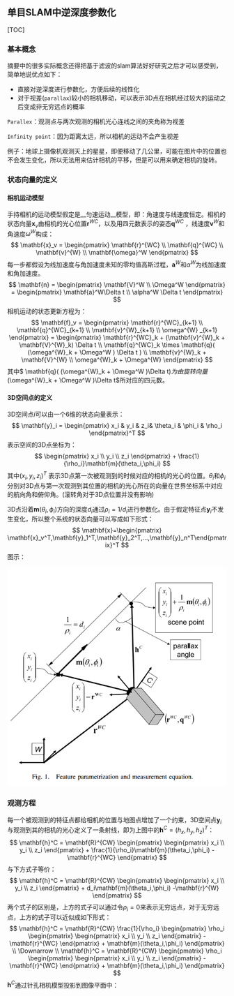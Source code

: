 ## 单目SLAM中逆深度参数化

[TOC]

### 基本概念

摘要中的很多实际概念还得把基于滤波的slam算法好好研究之后才可以感受到，简单地说优点如下：

+ 直接对逆深度进行参数化，方便后续的线性化
+ 对于视差(`parallax`)较小的相机移动，可以表示3D点在相机经过较大的运动之后变成非无穷远点的概率

`Parallex`：观测点与两次观测的相机光心连线之间的夹角称为视差

`Infinity point`：因为距离太远，所以相机的运动不会产生视差

例子：地球上摄像机观测天上的星星，即便移动了几公里，可能在图片中的位置也不会发生变化，所以无法用来估计相机的平移，但是可以用来确定相机的旋转。

### 状态向量的定义

#### 相机运动模型

手持相机的运动模型假定是__匀速运动__模型，即：角速度与线速度恒定。相机的状态向量$\mathbf{x}_v$由相机的光心位置$\mathbf{r}^{WC}$，以及用四元数表示的姿态$\mathbf{q}^{WC}$ ，线速度$\mathbf{v}^W$和角速度$\omega^{W}$构成：
$$
\mathbf{x}_v = 
\begin{pmatrix}
\mathbf{r}^{WC} \\
\mathbf{q}^{WC} \\
\mathbf{v}^{W} \\
\mathbf{\omega}^W 
\end{pmatrix}
$$
每一步都假设为线加速度与角加速度未知的零均值高斯过程，$\mathbf{a}^W$和$\alpha^W$为线加速度和角加速度。
$$
\mathbf{n} =
\begin{pmatrix}
\mathbf{V}^W \\
\Omega^W
\end{pmatrix}
= \begin{pmatrix}
\mathbf{a}^W\Delta t \\
\alpha^W \Delta t
\end{pmatrix}
$$
相机运动的状态更新方程为：
$$
\mathbf{f}_v = 
\begin{pmatrix}
\mathbf{r}^{WC}_{k+1} \\
\mathbf{q}^{WC}_{k+1} \\
\mathbf{v}^{W}_{k+1} \\
\omega^{W} _{k+1}
\end{pmatrix}
= \begin{pmatrix}
\mathbf{r}^{WC}_k + (\mathbf{v}^{W}_k + \mathbf{V}^{W}_k) \Delta t \\
\mathbf{q}^{WC}_k \times \mathbf{q}( (\omega^{W}_k + \Omega^W ) \Delta t )  \\
\mathbf{v}^{W}_k + \mathbf{V}^{W} \\
\omega^{W}_k + \Omega^{W}
\end{pmatrix}
$$
其中$ \mathbf{q}( (\omega^{W}_k + \Omega^W )\Delta t)$为由旋转向量$(\omega^{W}_k + \Omega^W )\Delta t$所对应的四元数。

####  3D空间点的定义

3D空间点$i$可以由一个6维的状态向量表示：
$$
\mathbf{y}_i = \begin{pmatrix}
x_i & y_i & z_i& \theta_i & \phi_i & \rho_i 
\end{pmatrix}^T 
$$
表示空间的3D点坐标为：
$$
\begin{pmatrix}
x_i \\
y_i \\
z_i 
\end{pmatrix} + \frac{1}{\rho_i}\mathbf{m}(\theta_i,\phi_i)
$$
其中$(x_i,y_i,z_i)^T$ 表示3D点第一次被观测到的时候对应的相机的光心的位置。$\theta_i$和$\phi_i$分别对3D点与第一次观测到其位置的相机的光心所在的向量在世界坐标系中对应的航向角和俯仰角。(滚转角对于3D点位置并没有影响)

3D点沿着$\mathbf{m}(\theta_i,\phi_i)$方向的深度$d_i$通过$\rho_i=1/d_i$进行参数化。由于假定特征点$\mathbf{y}_i$不发生变化，所以整个系统的状态向量可以写成如下形式：
$$
\mathbf{x}=\begin{pmatrix} \mathbf{x}_v^T,\mathbf{y}_1^T,\mathbf{y}_2^T,...,\mathbf{y}_n^T\end{pmatrix}^T
$$
图示：

![](./figures/inverse_depth_paper.png)



### 观测方程

每一个被观测到的特征点都给相机的位置与地图点增加了一个约束，3D空间点$\mathbf{y}_i$ 与观测到其的相机的光心定义了一条射线，即为上图中的$\mathbf{h}^C=(h_x, h_y, h_z)^T$：
$$
\mathbf{h}^C  = \mathbf{R}^{CW}
\begin{pmatrix}
\begin{pmatrix}
x_i \\
y_i \\
z_i 
\end{pmatrix} + \frac{1}{\rho_i}\mathbf{m}(\theta_i,\phi_i) -\mathbf{r}^{WC}
\end{pmatrix}
$$
与下方式子等价：
$$
\mathbf{h}^C  = \mathbf{R}^{CW}
\begin{pmatrix}
\begin{pmatrix}
x_i \\
y_i \\
z_i 
\end{pmatrix} + d_i\mathbf{m}(\theta_i,\phi_i) -\mathbf{r}^{W}
\end{pmatrix}
$$
两个式子的区别是，上方的式子可以通过令$\rho_i=0$来表示无穷远点，对于无穷远点，上方的式子可以近似成如下形式：
$$
\mathbf{h}^C  = \mathbf{R}^{CW}
\frac{1}{\rho_i}
\begin{pmatrix}
\rho_i
\begin{pmatrix}
\begin{pmatrix}
x_i \\
y_i \\
z_i 
\end{pmatrix}  -\mathbf{r}^{WC}
\end{pmatrix} + \mathbf{m}(\theta_i,\phi_i)
\end{pmatrix} \\
\Downarrow \\
\mathbf{h}^C  = \mathbf{R}^{CW}
\begin{pmatrix}
\rho_i
\begin{pmatrix}
\begin{pmatrix}
x_i \\
y_i \\
z_i 
\end{pmatrix}  -\mathbf{r}^{WC}
\end{pmatrix} + \mathbf{m}(\theta_i,\phi_i)
\end{pmatrix}
$$
$\mathbf{h}^C$通过针孔相机模型投影到图像平面中：



